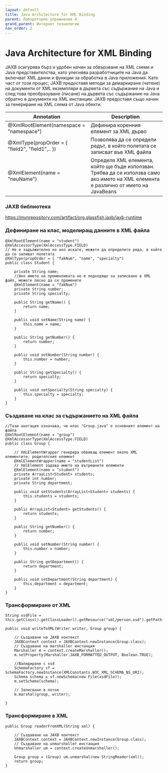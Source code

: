 ```yaml
---
layout: default
title: Java Architecture for XML Binding
parent: Лабораторно упражнение 4
grand_parent: Интернет технологии
nav_order: 2
---
```


# Java Architecture for XML Binding

JAXB осигурява бърз и удобен начин за обвързване на XML схеми и Java представителства, като улеснява разработчиците на Java да включват XML данни и функции за обработка в Java приложения. Като част от този процес, JAXB предоставя методи за демаркиране (четене) на документи от XML екземпляри в дървета със съдържание на Java и след това преобразуване (писане) на дървета със съдържание на Java обратно в документи на XML инстанции. JAXB предоставя също начин за генериране на XML схема от Java обекти.

| Annotation                                      | Description                                                                                                                           |
| ----------------------------------------------- | ------------------------------------------------------------------------------------------------------------------------------------- |
| @XmlRootElement(namespace = "namespace")        | Дефинира коренния елемент за XML дърво                                                                                                |
| @XmlType(propOrder = { "field2", "field1",.. }) | Позволява да се определи редът, в който полетата се записват във XML файла                                                            |
| @XmlElement(name = "neuName")                   | Определя XML елемента, който ще бъде използван. Трябва да се използва само ако името на XML елемента е различно от името на JavaBeans |

###

### JAXB библиотека

https://mvnrepository.com/artifact/org.glassfish.jaxb/jaxb-runtime

### Дефиниране на клас, моделиращ данните в XML файла

```
@XmlRootElement(name = "student")
@XmlAccessorType(XmlAccessType.FIELD)
// Не е задължително но ако искате, можете да определите реда, в който да се запишат полетата
@XmlType(propOrder = { "fakNum", "name", "specialty")
public class Student {

    private String name;
    //Ако името на променливата не е подходящо за записване в XML файл, можете лесно да се промените
    @XmlElement(name = "fakNum")
    private String number;
    private String specialty;

    public String getName() {
        return name;
    }

    public void setName(String name) {
        this.name = name;
    }

    public String getNumber() {
        return number;
    }

    public void setNumber(String number) {
        this.number = number;
    }

    public String getSpecialty() {
        return specialty;
    }

    public void setSpecialty(String specialty) {
        this.specialty = specialty;
    }
}
```

### Създаване на клас за съдържанието на XML файла

```
//Тази анотация означава, че клас "Group.java" е основният елемент на файла
@XmlRootElement(name = "group")
@XmlAccessorType(XmlAccessType.FIELD)
public class Group {

    // XmLElementWrapper генерира обвиващ елемент около XML елементите, родителския елемент
    @XmlElementWrapper(name = "studentList")
    // XmlElement задава името на вътрешните елементи
    @XmlElement(name = "student")
    private ArrayList<Student> students;
    private int number;
    private String department;

    public void setStudents(ArrayList<Student> students) {
        this.students = students;
    }

    public ArrayList<Student> getStudents() {
        return students;
    }

    public String getNumber() {
        return number;
    }

    public void setNumber(String number) {
        this.number = number;
    }

    public String getDepartment() {
        return department;
    }

    public void setDepartment(String department) {
        this.department = department;
    }
}
```

### Трансформиране от XML

```
String xsdFile = this.getClass().getClassLoader().getResource("xml/person.xsd").getPath();
```

```
public void writeToXML(Writer writer, Group group) {

    // Създаване на JAXB контекст
    JAXBContext context = JAXBContext.newInstance(Group.class);
    // Създаване на marshaller инстанция
    Marshaller m = context.createMarshaller();
    m.setProperty(Marshaller.JAXB_FORMATTED_OUTPUT, Boolean.TRUE);

    //Валидиране с xsd
    SchemaFactory sf = SchemaFactory.newInstance(XMLConstants.W3C_XML_SCHEMA_NS_URI);
    Schema schema = sf.newSchema(new File(xsdFile));
    m.setSchema(schema);

    // Записване в поток
    m.marshal(group, writer);

}
```

###

### Трансформиране в XML

```
public Group readerFromXML(String xml) {

    // Създаване на JAXB контекст
    JAXBContext context = JAXBContext.newInstance(Group.class);
    // Създаване на unmarshaller инстанция
    Unmarshaller um = context.createUnmarshaller();

    Group group = (Group) um.unmarshal(new StringReader(xml));
    return group;
}
```
